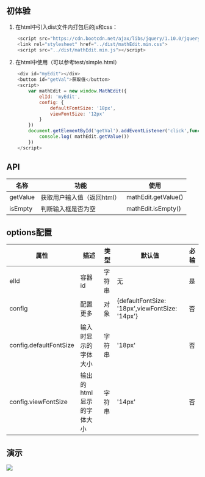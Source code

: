 
## 初体验
1. 在html中引入dist文件内打包后的js和css：
````javascript
    <script src="https://cdn.bootcdn.net/ajax/libs/jquery/1.10.0/jquery.js"></script> // 依赖jq
    <link rel="stylesheet" href="../dist/mathEdit.min.css">
    <script src="../dist/mathEdit.min.js"></script>
````
2. 在html中使用（可以参考test/simple.html）
````javascript
    <div id="myEdit"></div>
    <button id="getVal">获取值</button>
    <script>
        var mathEdit = new window.MathEdit({
            elId: 'myEdit',
            config: {
                defaultFontSize: '18px',
                viewFontSize: '12px'
            }
        })
        document.getElementById('getVal').addEventListener('click',function(){
            console.log( mathEdit.getValue())
        })
    </script>
````
## API
|名称|功能|使用|
|--|--|--|
|getValue|获取用户输入值（返回html）|mathEdit.getValue()|
|isEmpty|判断输入框是否为空|mathEdit.isEmpty()|
## options配置
|属性|描述|类型|默认值|必输|
|--|--|--|--|--|
|elId|容器id|字符串|无|是|
|config|配置更多|对象|{defaultFontSize: '18px',viewFontSize: '14px'}|否|
|config.defaultFontSize|输入时显示的字体大小|字符串|'18px'|否|
|config.viewFontSize|输出的html显示的字体大小|字符串|'14px'|否|

## 演示
![](https://i.ibb.co/j88LKDj/image.gif)

